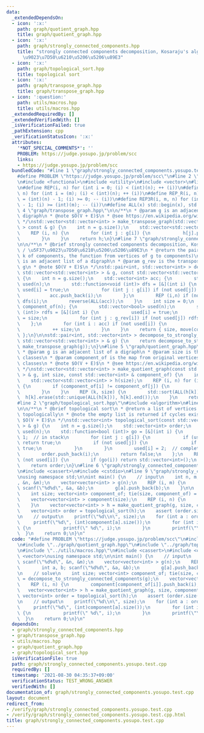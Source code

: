 ```yaml
---
data:
  _extendedDependsOn:
  - icon: ':x:'
    path: graph/quotient_graph.hpp
    title: graph/quotient_graph.hpp
  - icon: ':x:'
    path: graph/strongly_connected_components.hpp
    title: "strongly connected components decomposition, Kosaraju's algorithm / \u5F37\
      \u9023\u7D50\u6210\u5206\u5206\u89E3"
  - icon: ':x:'
    path: graph/topological_sort.hpp
    title: topological sort
  - icon: ':x:'
    path: graph/transpose_graph.hpp
    title: graph/transpose_graph.hpp
  - icon: ':question:'
    path: utils/macros.hpp
    title: utils/macros.hpp
  _extendedRequiredBy: []
  _extendedVerifiedWith: []
  _isVerificationFailed: true
  _pathExtension: cpp
  _verificationStatusIcon: ':x:'
  attributes:
    '*NOT_SPECIAL_COMMENTS*': ''
    PROBLEM: https://judge.yosupo.jp/problem/scc
    links:
    - https://judge.yosupo.jp/problem/scc
  bundledCode: "#line 1 \"graph/strongly_connected_components.yosupo.test.cpp\"\n\
    #define PROBLEM \"https://judge.yosupo.jp/problem/scc\"\n#line 2 \"graph/strongly_connected_components.hpp\"\
    \n#include <functional>\n#include <utility>\n#include <vector>\n#line 2 \"utils/macros.hpp\"\
    \n#define REP(i, n) for (int i = 0; (i) < (int)(n); ++ (i))\n#define REP3(i, m,\
    \ n) for (int i = (m); (i) < (int)(n); ++ (i))\n#define REP_R(i, n) for (int i\
    \ = (int)(n) - 1; (i) >= 0; -- (i))\n#define REP3R(i, m, n) for (int i = (int)(n)\
    \ - 1; (i) >= (int)(m); -- (i))\n#define ALL(x) std::begin(x), std::end(x)\n#line\
    \ 4 \"graph/transpose_graph.hpp\"\n\n/**\n * @param g is an adjacent list of a\
    \ digraph\n * @note $O(V + E)$\n * @see https://en.wikipedia.org/wiki/Transpose_graph\n\
    \ */\nstd::vector<std::vector<int> > make_transpose_graph(std::vector<std::vector<int>\
    \ > const & g) {\n    int n = g.size();\n    std::vector<std::vector<int> > h(n);\n\
    \    REP (i, n) {\n        for (int j : g[i]) {\n            h[j].push_back(i);\n\
    \        }\n    }\n    return h;\n}\n#line 7 \"graph/strongly_connected_components.hpp\"\
    \n\n/**\n * @brief strongly connected components decomposition, Kosaraju's algorithm\
    \ / \u5F37\u9023\u7D50\u6210\u5206\u5206\u89E3\n * @return the pair (the number\
    \ k of components, the function from vertices of g to components)\n * @param g\
    \ is an adjacent list of a digraph\n * @param g_rev is the transpose graph of\
    \ g\n * @note $O(V + E)$\n */\nstd::pair<int, std::vector<int> > decompose_to_strongly_connected_components(const\
    \ std::vector<std::vector<int> > & g, const std::vector<std::vector<int> > & g_rev)\
    \ {\n    int n = g.size();\n    std::vector<int> acc; {\n        std::vector<bool>\
    \ used(n);\n        std::function<void (int)> dfs = [&](int i) {\n           \
    \ used[i] = true;\n            for (int j : g[i]) if (not used[j]) dfs(j);\n \
    \           acc.push_back(i);\n        };\n        REP (i,n) if (not used[i])\
    \ dfs(i);\n        reverse(ALL(acc));\n    }\n    int size = 0;\n    std::vector<int>\
    \ component_of(n); {\n        std::vector<bool> used(n);\n        std::function<void\
    \ (int)> rdfs = [&](int i) {\n            used[i] = true;\n            component_of[i]\
    \ = size;\n            for (int j : g_rev[i]) if (not used[j]) rdfs(j);\n    \
    \    };\n        for (int i : acc) if (not used[i]) {\n            rdfs(i);\n\
    \            ++ size;\n        }\n    }\n    return { size, move(component_of)\
    \ };\n}\n\nstd::pair<int, std::vector<int> > decompose_to_strongly_connected_components(const\
    \ std::vector<std::vector<int> > & g) {\n    return decompose_to_strongly_connected_components(g,\
    \ make_transpose_graph(g));\n}\n#line 5 \"graph/quotient_graph.hpp\"\n\n/**\n\
    \ * @param g is an adjacent list of a digraph\n * @param size is the size of equivalence\
    \ classes\n * @param component_of is the map from original vertices to equivalence\
    \ classes\n * @note $O(V + E)$\n * @see https://en.wikipedia.org/wiki/Quotient_graph\n\
    \ */\nstd::vector<std::vector<int> > make_quotient_graph(const std::vector<std::vector<int>\
    \ > & g, int size, const std::vector<int> & component_of) {\n    int n = g.size();\n\
    \    std::vector<std::vector<int> > h(size);\n    REP (i, n) for (int j : g[i])\
    \ {\n        if (component_of[i] != component_of[j]) {\n            h[component_of[i]].push_back(component_of[j]);\n\
    \        }\n    }\n    REP (k, size) {\n        std::sort(ALL(h[k]));\n      \
    \  h[k].erase(std::unique(ALL(h[k])), h[k].end());\n    }\n    return h;\n}\n\
    #line 2 \"graph/topological_sort.hpp\"\n#include <algorithm>\n#line 6 \"graph/topological_sort.hpp\"\
    \n\n/**\n * @brief topological sort\n * @return a list of vertices which sorted\
    \ topologically\n * @note the empty list is returned if cycles exist\n * @note\
    \ $O(V + E)$\n */\nstd::vector<int> topological_sort(const std::vector<std::vector<int>\
    \ > & g) {\n    int n = g.size();\n    std::vector<int> order;\n    std::vector<char>\
    \ used(n);\n    std::function<bool (int)> go = [&](int i) {\n        used[i] =\
    \ 1;  // in stack\n        for (int j : g[i]) {\n            if (used[j] == 1)\
    \ return true;\n            if (not used[j]) {\n                if (go(j)) return\
    \ true;\n            }\n        }\n        used[i] = 2;  // completely used\n\
    \        order.push_back(i);\n        return false;\n    };\n    REP (i, n) if\
    \ (not used[i]) {\n        if (go(i)) return std::vector<int>();\n    }\n    std::reverse(ALL(order));\n\
    \    return order;\n}\n#line 6 \"graph/strongly_connected_components.yosupo.test.cpp\"\
    \n#include <cassert>\n#include <cstdio>\n#line 9 \"graph/strongly_connected_components.yosupo.test.cpp\"\
    \nusing namespace std;\n\nint main() {\n    // input\n    int n, m; scanf(\"%d%d\"\
    , &n, &m);\n    vector<vector<int> > g(n);\n    REP (i, m) {\n        int a, b;\
    \ scanf(\"%d%d\", &a, &b);\n        g[a].push_back(b);\n    }\n\n    // solve\n\
    \    int size; vector<int> component_of; tie(size, component_of) = decompose_to_strongly_connected_components(g);\n\
    \    vector<vector<int> > component(size);\n    REP (i, n) {\n        component[component_of[i]].push_back(i);\n\
    \    }\n    vector<vector<int> > h = make_quotient_graph(g, size, component_of);\n\
    \    vector<int> order = topological_sort(h);\n    assert (order.size() == size);\n\
    \n    // output\n    printf(\"%d\\n\", size);\n    for (int a : order) {\n   \
    \     printf(\"%d\", (int)component[a].size());\n        for (int i : component[a])\
    \ {\n            printf(\" %d\", i);\n        }\n        printf(\"\\n\");\n  \
    \  }\n    return 0;\n}\n"
  code: "#define PROBLEM \"https://judge.yosupo.jp/problem/scc\"\n#include \"../graph/strongly_connected_components.hpp\"\
    \n#include \"../graph/quotient_graph.hpp\"\n#include \"../graph/topological_sort.hpp\"\
    \n#include \"../utils/macros.hpp\"\n#include <cassert>\n#include <cstdio>\n#include\
    \ <vector>\nusing namespace std;\n\nint main() {\n    // input\n    int n, m;\
    \ scanf(\"%d%d\", &n, &m);\n    vector<vector<int> > g(n);\n    REP (i, m) {\n\
    \        int a, b; scanf(\"%d%d\", &a, &b);\n        g[a].push_back(b);\n    }\n\
    \n    // solve\n    int size; vector<int> component_of; tie(size, component_of)\
    \ = decompose_to_strongly_connected_components(g);\n    vector<vector<int> > component(size);\n\
    \    REP (i, n) {\n        component[component_of[i]].push_back(i);\n    }\n \
    \   vector<vector<int> > h = make_quotient_graph(g, size, component_of);\n   \
    \ vector<int> order = topological_sort(h);\n    assert (order.size() == size);\n\
    \n    // output\n    printf(\"%d\\n\", size);\n    for (int a : order) {\n   \
    \     printf(\"%d\", (int)component[a].size());\n        for (int i : component[a])\
    \ {\n            printf(\" %d\", i);\n        }\n        printf(\"\\n\");\n  \
    \  }\n    return 0;\n}\n"
  dependsOn:
  - graph/strongly_connected_components.hpp
  - graph/transpose_graph.hpp
  - utils/macros.hpp
  - graph/quotient_graph.hpp
  - graph/topological_sort.hpp
  isVerificationFile: true
  path: graph/strongly_connected_components.yosupo.test.cpp
  requiredBy: []
  timestamp: '2021-08-30 04:35:37+09:00'
  verificationStatus: TEST_WRONG_ANSWER
  verifiedWith: []
documentation_of: graph/strongly_connected_components.yosupo.test.cpp
layout: document
redirect_from:
- /verify/graph/strongly_connected_components.yosupo.test.cpp
- /verify/graph/strongly_connected_components.yosupo.test.cpp.html
title: graph/strongly_connected_components.yosupo.test.cpp
---
```

